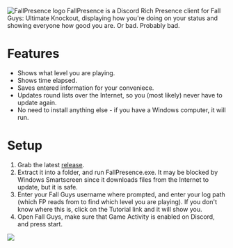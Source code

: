 ![FallPresence logo](https://media.discordapp.net/attachments/505411346708430858/869569571173048340/fallpresence_full_logo.png?width=1440&height=363)
FallPresence is a Discord Rich Presence client for Fall Guys: Ultimate Knockout, displaying how you're doing on your status and showing everyone how good you are. Or bad. Probably bad.
# Features
  * Shows what level you are playing.
  * Shows time elapsed.
  * Saves entered information for your conveniece.
  * Updates round lists over the Internet, so you (most likely) never have to update again.
  * No need to install anything else - if you have a Windows computer, it will run.

# Setup
1. Grab the latest [release](https://github.com/wafflethings/FallPresence/releases).
2. Extract it into a folder, and run FallPresence.exe. It may be blocked by Windows Smartscreen since it downloads files from the Internet to update, but it is safe.
3. Enter your Fall Guys username where prompted, and enter your log path (which FP reads from to find which level you are playing). If you don't know where this is, click on the Tutorial link and it will show you.
4. Open Fall Guys, make sure that Game Activity is enabled on Discord, and press start.

  ![](https://media.discordapp.net/attachments/505411346708430858/869574121065955338/unknown.png)
